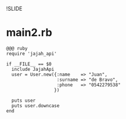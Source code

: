 !SLIDE 
# main2.rb #

    @@@ ruby
    require 'jajah_api'
    
    if __FILE__ == $0
      include JajahApi
      user = User.new({:name    => "Juan",
                       :surname => "de Bravo",
                       :phone   => "0542279538"
                      })
    
      puts user
      puts user.downcase
    end
